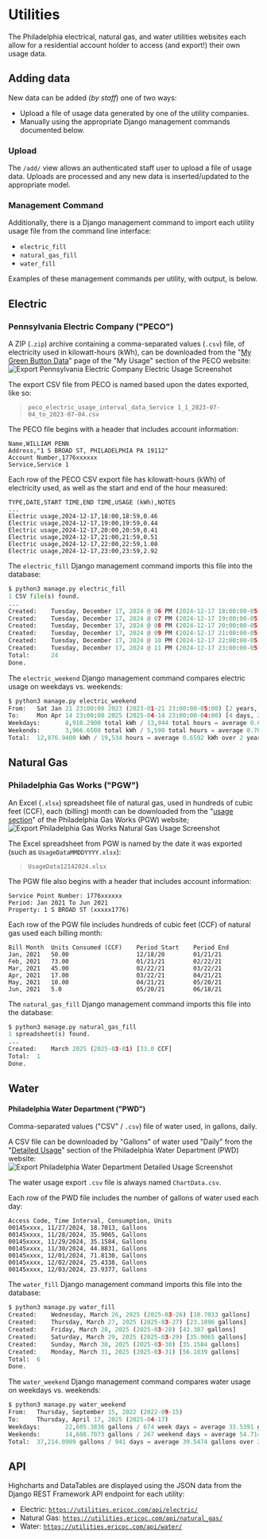 # Utilities

The Philadelphia electrical, natural gas, and water utilities websites each
allow for a residential account holder to access (and export!) their own usage
data.

## Adding data
New data can be added (_by staff_) one of two ways:
- Upload a file of usage data generated by one of the utility companies.
- Manually using the appropriate Django management commands documented below.

### Upload
The `/add/` view allows an authenticated staff user to upload a file of usage data.
Uploads are processed and any new data is inserted/updated to the appropriate model.

### Management Command
Additionally, there is a Django management command to import each utility usage
file from the command line interface:
- `electric_fill`
- `natural_gas_fill`
- `water_fill`

Examples of these management commands per utility, with output, is below.

## Electric
### Pennsylvania Electric Company ("PECO")
A ZIP (`.zip`) archive containing a comma-separated values (`.csv`) file, of
electricity used in kilowatt-hours (kWh), can be downloaded from the
"[My Green Button Data](https://secure.peco.com/MyAccount/MyBillUsage/Pages/Secure/GreenButtonConnectDownloadMyData.aspx)"
page of the "My Usage" section of the PECO website:
![Export Pennsylvania Electric Company Electric Usage Screenshot](apps/electric/export.png)

The export CSV file from PECO is named based upon the dates exported, like so:
> `peco_electric_usage_interval_data_Service 1_1_2023-07-04_to_2023-07-04.csv`

The PECO file begins with a header that includes account information:
```
Name,WILLIAM PENN
Address,"1 S BROAD ST, PHILADELPHIA PA 19112"
Account Number,1776xxxxxx
Service,Service 1
```

Each row of the PECO CSV export file has kilowatt-hours (kWh) of electricity
used, as well as the start and end of the hour measured:
```
TYPE,DATE,START TIME,END TIME,USAGE (kWh),NOTES
...
Electric usage,2024-12-17,18:00,18:59,0.46
Electric usage,2024-12-17,19:00,19:59,0.44
Electric usage,2024-12-17,20:00,20:59,0.41
Electric usage,2024-12-17,21:00,21:59,0.51
Electric usage,2024-12-17,22:00,22:59,1.08
Electric usage,2024-12-17,23:00,23:59,2.92
```

The `electric_fill` Django management command imports this file into the database:
```python
$ python3 manage.py electric_fill
1 CSV file(s) found.
...
Created:    Tuesday, December 17, 2024 @ 06 PM (2024-12-17 18:00:00-05:00) [0.46 kWh]
Created:    Tuesday, December 17, 2024 @ 07 PM (2024-12-17 19:00:00-05:00) [0.44 kWh]
Created:    Tuesday, December 17, 2024 @ 08 PM (2024-12-17 20:00:00-05:00) [0.41 kWh]
Created:    Tuesday, December 17, 2024 @ 09 PM (2024-12-17 21:00:00-05:00) [0.51 kWh]
Created:    Tuesday, December 17, 2024 @ 10 PM (2024-12-17 22:00:00-05:00) [1.08 kWh]
Created:    Tuesday, December 17, 2024 @ 11 PM (2024-12-17 23:00:00-05:00) [2.92 kWh]
Total:      24
Done.
```

The `electric_weekend` Django management command compares electric usage on
weekdays vs. weekends:
```python
$ python3 manage.py electric_weekend
From:   Sat Jan 21 23:00:00 2023 (2023-01-21 23:00:00-05:00) [2 years, 2 months ago]
To:     Mon Apr 14 23:00:00 2025 (2025-04-14 23:00:00-04:00) [4 days, 20 hours ago]
Weekdays:       8,910.2900 total kWh / 13,944 total hours = average 0.6390 kWh over 1 year, 7 months.
Weekends:       3,966.6500 total kWh / 5,590 total hours = average 0.7096 kWh over 7 months, 2 weeks.
Total:  12,876.9400 kWh / 19,534 hours = average 0.6592 kWh over 2 years, 2 months.

```

## Natural Gas
### Philadelphia Gas Works ("PGW")
An Excel (`.xlsx`) spreadsheet file of natural gas, used in hundreds of cubic
feet (CCF), each (billing) month can be downloaded from the
"[usage section](https://myaccount.pgworks.com/portal/usages.aspx?type=GU)"
of the Philadelphia Gas Works (PGW) website;
![Export Philadelphia Gas Works Natural Gas Usage Screenshot](apps/natural_gas/export.png)

The Excel spreadsheet from PGW is named by the date it was exported
(such as `UsageDataMMDDYYYY.xlsx`):
> `UsageData12142024.xlsx`

The PGW file also begins with a header that includes account information:
```
Service Point Number: 1776xxxxxx
Period: Jan 2021 To Jun 2021
Property: 1 S BROAD ST (xxxxx1776)
```

Each row of the PGW file includes hundreds of cubic feet (CCF) of natural gas
used each billing month:
```
Bill Month  Units Consumed (CCF)    Period Start    Period End
Jan, 2021   50.00                   12/18/20        01/21/21
Feb, 2021   73.00                   01/21/21        02/22/21
Mar, 2021   45.00                   02/22/21        03/22/21
Apr, 2021   17.00                   03/22/21        04/21/21
May, 2021   10.00                   04/21/21        05/20/21
Jun, 2021   5.0                     05/20/21        06/18/21
```

The `natural_gas_fill` Django management command imports this file into the database:
```python
$ python3 manage.py natural_gas_fill
1 spreadsheet(s) found.
...
Created:    March 2025 (2025-03-01) [33.0 CCF]
Total:  1
Done.
```


## Water
#### Philadelphia Water Department ("PWD")
Comma-separated values ("CSV" / `.csv`) file of water used, in gallons, daily.

A CSV file can be downloaded by "Gallons" of water used "Daily" from the
"[Detailed Usage](https://secure8.i-doxs.net/CityOfPhiladelphiaWRB/Secure/Usage.aspx)"
section of the Philadelphia Water Department (PWD) website:
![Export Philadelphia Water Department Detailed Usage Screenshot](apps/water/export.png)

The water usage export `.csv` file is always named `ChartData.csv`.

Each row of the PWD file includes the number of gallons of water used each day:

```
Access Code, Time Interval, Consumption, Units
00145xxxx, 11/27/2024, 18.7013, Gallons
00145xxxx, 11/28/2024, 35.9065, Gallons
00145xxxx, 11/29/2024, 35.1584, Gallons
00145xxxx, 11/30/2024, 44.8831, Gallons
00145xxxx, 12/01/2024, 71.8130, Gallons
00145xxxx, 12/02/2024, 25.4338, Gallons
00145xxxx, 12/03/2024, 23.9377, Gallons
```

The `water_fill` Django management command imports this file into the database:
```python
$ python3 manage.py water_fill
Created:    Wednesday, March 26, 2025 (2025-03-26) [18.7013 gallons]
Created:    Thursday, March 27, 2025 (2025-03-27) [23.1896 gallons]
Created:    Friday, March 28, 2025 (2025-03-28) [43.387 gallons]
Created:    Saturday, March 29, 2025 (2025-03-29) [35.9065 gallons]
Created:    Sunday, March 30, 2025 (2025-03-30) [35.1584 gallons]
Created:    Monday, March 31, 2025 (2025-03-31) [56.1039 gallons]
Total:  6
Done.
```

The `water_weekend` Django management command compares water usage on
weekdays vs. weekends:
```python
$ python3 manage.py water_weekend
From:   Thursday, September 15, 2022 (2022-09-15)
To:     Thursday, April 17, 2025 (2025-04-17)
Weekdays:       22,605.3836 gallons / 674 week days = average 33.5391 gallons over 1 year, 10 months.
Weekends:       14,608.7073 gallons / 267 weekend days = average 54.7143 gallons over 8 months, 3 weeks.
Total:  37,214.0909 gallons / 941 days = average 39.5474 gallons over 2 years, 6 months.
```

## API
Highcharts and DataTables are displayed using the JSON data from the
Django REST Framework API endpoint for each utility:
- Electric: [`https://utilities.ericoc.com/api/electric/`](https://utilities.ericoc.com/api/electric/)
- Natural Gas: [`https://utilities.ericoc.com/api/natural_gas/`](https://utilities.ericoc.com/api/natural_gas/)
- Water: [`https://utilities.ericoc.com/api/water/`](https://utilities.ericoc.com/api/water/)
